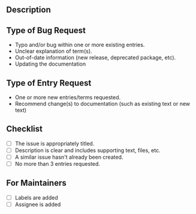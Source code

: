 <!--
When choosing a "Title" for this issue, it should be as descriptive as possible while still being brief. Below are a few examples of different issue titles for different contexts.

- [Bug] Path separator is different for Mac and Windows
- [Entry] What is Cloud Computing?
- [Entry] Swift: Tuples
- [Entry] JavaScript: Hoisting
-->

## Description

<!---
Please write a summary of the issue, including information such as:

- Which topic and/or file is raising concerns?
- For entry request(s), send a link to the GitHub folder where the entry should live.

Please also include relevant motivation and context:
-->

## Type of Bug Request

<!-- Delete or cross off bullet points that are irrelevant to this Issue: -->

- Typo and/or bug within one or more existing entries.
- Unclear explanation of term(s).
- Out-of-date information (new release, deprecated package, etc).
- Updating the documentation

## Type of Entry Request

<!-- Delete or cross off bullet points that are irrelevant to this Issue: -->

- One or more new entries/terms requested.
- Recommend change(s) to documentation (such as existing text or new text)

## Checklist

<!-- Please check the boxes that are relevant to this Issue: -->

- [ ] The issue is appropriately titled.
- [ ] Description is clear and includes supporting text, files, etc.
- [ ] A similar issue hasn't already been created.
- [ ] No more than 3 entries requested.

## For Maintainers

- [ ] Labels are added
- [ ] Assignee is added
